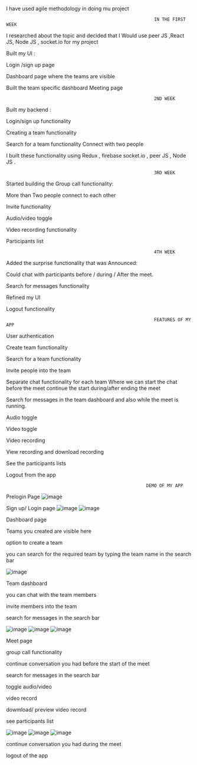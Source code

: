 I have used agile methodology in doing mu project

                                                            IN THE FIRST WEEK 

I researched about the topic and decided that I 
Would use peer JS ,React JS, Node JS , socket.io
for my project

Built my UI :

Login /sign up page

Dashboard page where the teams are visible

Built the team specific dashboard
Meeting page
 
 
                                                            2ND WEEK


Built my backend :

Login/sign up functionality

Creating a team functionality

Search for a team functionality
Connect with two people

I built these functionality using Redux , firebase socket.io , peer JS , Node JS . 

                                                            3RD WEEK



Started building the Group call functionality:

More than Two people connect to each other

Invite functionality

Audio/video toggle

Video recording functionality

Participants list 

                                                            4TH WEEK



Added the surprise functionality that was 
Announced:

Could chat with participants  before / during /
After the meet.

Search for messages functionality 

Refined my UI

Logout functionality




                                                            FEATURES OF MY APP

User authentication 

Create team functionality

Search for a team functionality

Invite people into the team 

Separate chat functionality for each team 
 Where we can start the chat before the meet 
 continue the start during/after ending the meet
    
Search for messages in the team dashboard and 
 also while the meet is running.
   
Audio toggle

Video toggle

Video recording 

View recording and download recording

See the participants lists 

Logout from the app


                                                         DEMO OF MY APP
Prelogin Page 
![image](https://user-images.githubusercontent.com/72563697/125573478-f93ea52b-2457-419c-8e47-1d8ec4f30652.png)

Sign up/ Login page 
![image](https://user-images.githubusercontent.com/72563697/125573529-cde15281-fe5e-4f36-81ae-a734119c7b37.png)
![image](https://user-images.githubusercontent.com/72563697/125573544-662b5e43-cfc4-452a-95f7-03be481aa3a4.png)

  Dashboard page
  
  Teams you created are visible here
  
  option to create a team
  
  you can search for the required team by typing the team name in the search bar
  
![image](https://user-images.githubusercontent.com/72563697/125572395-b9f76d63-eb8e-4f1e-802e-6429aefa1d8f.png)

Team dashboard

you can chat with the team members 

invite members into the team 

search for messages in the search bar

![image](https://user-images.githubusercontent.com/72563697/125572542-13e698d9-d032-4dda-9299-24978a1aaaa7.png)
![image](https://user-images.githubusercontent.com/72563697/125572586-91e76684-d01c-46ba-b5d1-817784b1a8dd.png)
![image](https://user-images.githubusercontent.com/72563697/125572605-5de5b2c7-d0bc-44e4-8a63-5174f39906e9.png)



Meet page

group call functionality

 continue conversation you had before the start of the meet
 
search for messages in the search bar

toggle audio/video

video record 

dowmload/ preview video record

see participants list

![image](https://user-images.githubusercontent.com/72563697/125572984-51a61544-97aa-409b-b79e-54d498c7249b.png)
![image](https://user-images.githubusercontent.com/72563697/125573036-27a7f18f-30e3-4747-a517-6d786cb37784.png)
![image](https://user-images.githubusercontent.com/72563697/125573194-c61256d6-b734-4b6e-a153-2d7bce0c389f.png)

continue conversation you had during the meet

logout of the app


